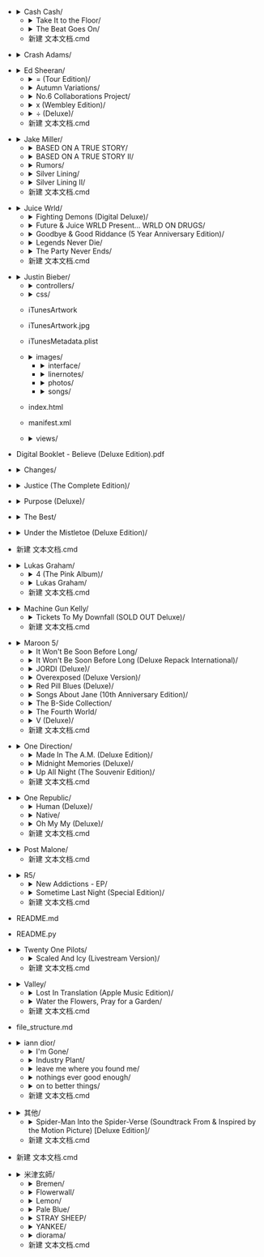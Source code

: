 - <details>
  <summary>Cash Cash/</summary>

  - 01 Bleach (Move On).m4a
  - <details>
    <summary>Love Or Lust/</summary>

    - 01 Victim Of Love.m4a
    - 02 Naughty Or Nice (feat. ADG).m4a
    - 03 Sexin' On The Dance Floor (feat..m4a
    - 04 Jersey Girl.m4a
    - 05 Wasted Love.m4a
    - 06 One Night Stand.m4a
    - 07 Dirty Lovin'.m4a
    - 08 I Have One Regret.m4a
    - 09 Jaw Drop.m4a
    - 10 Obsessed.m4a
  </details>

  - <details>
    <summary>Take It to the Floor/</summary>

    - 01 Breakout.m4a
    - 02 Sugar Rush.m4a
    - 03 Party In Your Bedroom.m4a
    - 04 Cash Cash.m4a
    - 05 Can't Stop Looking.m4a
    - 06 Electric Hearts.m4a
    - 07 Interlude.m4a
    - 08 Concerta.m4a
    - 09 Two Days Old.m4a
    - 10 Your Love.m4a
    - 11 Radio.m4a
    - 12 Dynamite.m4a
  </details>

  - <details>
    <summary>The Beat Goes On/</summary>

    - 01 Michael Jackson (The Beat Goes On.m4a
    - 02 Still Got It.m4a
    - 03 Mama Told Me.m4a
    - 04 Get You Fast.m4a
    - 05 I Like It Loud.m4a
    - 06 Four Letter Word (feat. J.Trill).m4a
    - 07 History.m4a
    - 08 Get Hyper.m4a
    - 09 Tongue Twister (feat. Bim).m4a
    - 10 We Don't Sleep At Night (feat. Bi.m4a
    - 11 One Last Song.m4a
  </details>

  - 新建 文本文档.cmd
</details>

- <details>
  <summary>Crash Adams/</summary>

  - 01 California Girl.m4a
  - 01 Destination.m4a
  - 新建 文本文档.cmd
</details>

- <details>
  <summary>Ed Sheeran/</summary>

  - <details>
    <summary>- (Deluxe)/</summary>

    - 01 Boat.m4a
    - 02 Salt Water.m4a
    - 03 Eyes Closed.m4a
    - 04 Life Goes On.m4a
    - 05 Dusty.m4a
    - 06 End Of Youth.m4a
    - 07 Colourblind.m4a
    - 08 Curtains.m4a
    - 09 Borderline.m4a
    - 10 Spark.m4a
    - 11 Vega.m4a
    - 12 Sycamore.m4a
    - 13 No Strings.m4a
    - 14 The Hills of Aberfeldy.m4a
    - 15 Wildflowers (Bonus Track).m4a
    - 16 Stoned (Bonus Track).m4a
    - 17 Toughest (Bonus Track).m4a
    - 18 Moving (Bonus Track).m4a
  </details>

  - <details>
    <summary>= (Tour Edition)/</summary>

    - 01 Tides.m4a
    - 02 Shivers.m4a
    - 03 First Times.m4a
    - 04 Bad Habits.m4a
    - 05 Overpass Graffiti.m4a
    - 06 The Joker And The Queen.m4a
    - 07 Leave Your Life.m4a
    - 08 Collide.m4a
    - 09 2step.m4a
    - 10 Stop The Rain.m4a
    - 11 Love In Slow Motion.m4a
    - 12 Visiting Hours.m4a
    - 13 Sandman.m4a
    - 14 Be Right Now.m4a
    - 15 Afterglow.m4a
    - 16 One Life.m4a
    - 17 Penguins.m4a
    - 18 I Will Remember You.m4a
    - 19 Welcome To The World.m4a
    - 20 The Joker And The Queen (feat. Ta.m4a
    - 21 2step (feat. Lil Baby).m4a
    - 22 Bad Habits (feat. Bring Me The Ho.m4a
    - 23 Peru.m4a
  </details>

  - <details>
    <summary>Autumn Variations/</summary>

    - 01 Magical.m4a
    - 02 England.m4a
    - 03 Amazing.m4a
    - 04 Plastic Bag.m4a
    - 05 Blue.m4a
    - 06 American Town.m4a
    - 07 That_s On Me.m4a
    - 08 Page.m4a
    - 09 Midnight.m4a
    - 10 Spring.m4a
    - 11 Punchline.m4a
    - 12 When Will I Be Alright.m4a
    - 13 The Day I Was Born.m4a
    - 14 Head _ Heels.m4a
  </details>

  - <details>
    <summary>No.6 Collaborations Project/</summary>

    - 01 Beautiful People (feat. Khalid).m4a
    - 02 South of the Border (feat. Camila.m4a
    - 03 Cross Me (feat. Chance the Rapper.m4a
    - 04 Take Me Back to London (feat. Sto.m4a
    - 05 Best Part of Me (feat. YEBBA).m4a
    - 06 I Don't Care.m4a
    - 07 Antisocial.m4a
    - 08 Remember The Name (feat. Eminem &.m4a
    - 09 Feels (feat. Young Thug & J Hus).m4a
    - 10 Put It All On Me (feat. Ella Mai).m4a
    - 11 Nothing On You (feat. Paulo Londr.m4a
    - 12 I Don_t Want Your Money (feat. H..m4a
    - 13 1000 Nights (feat. Meek Mill & A.m4a
    - 14 Way To Break My Heart (feat. Skri.m4a
    - 15 BLOW.m4a
  </details>

  - <details>
    <summary>x (Wembley Edition)/</summary>

    - 01 One.m4a
    - 02 I'm a Mess.m4a
    - 03 Sing.m4a
    - 04 Don't.m4a
    - 05 Nina.m4a
    - 06 Photograph.m4a
    - 07 Bloodstream.m4a
    - 08 Tenerife Sea.m4a
    - 09 Runaway.m4a
    - 10 The Man.m4a
    - 11 Thinking Out Loud.m4a
    - 12 Afire Love.m4a
    - 13 Take It Back.m4a
    - 14 Shirtsleeves.m4a
    - 15 Even My Dad Does Sometimes.m4a
    - 16 I See Fire.m4a
    - 17 All of the Stars.m4a
    - 18 English Rose.m4a
    - 19 Touch and Go.m4a
    - 20 New York.m4a
    - 21 Make It Rain.m4a
    - 22 Parting Glass (Live From Wembley Stadium).m4a
    - 23 Small Bump (Live From Wembley Stadium).m4a
    - 24 Lay It All on Me (feat. Ed Sheeran).m4a
  </details>

  - <details>
    <summary>÷ (Deluxe)/</summary>

    - 01 Eraser.m4a
    - 02 Castle on the Hill.m4a
    - 03 Dive.m4a
    - 04 Shape of You.m4a
    - 05 Perfect.m4a
    - 06 Galway Girl.m4a
    - 07 Happier.m4a
    - 08 New Man.m4a
    - 09 Hearts Don't Break Around Here.m4a
    - 10 What Do I Know_.m4a
    - 11 How Would You Feel (Paean).m4a
    - 12 Supermarket Flowers.m4a
    - 13 Barcelona.m4a
    - 14 Bibia Be Ye Ye.m4a
    - 15 Nancy Mulligan.m4a
    - 16 Save Myself.m4a
  </details>

  - 新建 文本文档.cmd
</details>

- <details>
  <summary>Jake Miller/</summary>

  - <details>
    <summary>200am in LA/</summary>

    - 01 Can't Help Myself.m4a
    - 02 Halfway.m4a
    - 03 Parties.m4a
    - 04 Sleeping With Strangers.m4a
    - 05 Palm Blvd.m4a
    - 06 Answers.m4a
    - 07 I Wish You Didn't Love Me.m4a
    - 08 No Return.m4a
    - 09 Lost Time.m4a
    - 10 Back to the Start.m4a
  </details>

  - <details>
    <summary>BASED ON A TRUE STORY/</summary>

    - 01 SKINNYDIP.m4a
    - 02 NIKES.m4a
    - 03 WAIT FOR YOU.m4a
    - 04 LONDON LIGHTS.m4a
    - 05 NOBODY ELSE.m4a
    - 06 WHAT IF YOU FELL IN LOVE_.m4a
  </details>

  - <details>
    <summary>BASED ON A TRUE STORY II/</summary>

    - 01 8 Tattoos.m4a
    - 02 Keep Her.m4a
    - 03 Leave My Heart Alone.m4a
    - 04 Circles.m4a
    - 05 Naked And Afraid.m4a
    - 06 Bad Parts.m4a
    - 07 What You're Looking For.m4a
  </details>

  - <details>
    <summary>Rumors/</summary>

    - 01 Rumors.m4a
    - 02 Shake It.m4a
    - 03 Selfish Girls.m4a
    - 04 Yellow Lights.m4a
    - 05 Sunshine.m4a
  </details>

  - <details>
    <summary>Silver Lining/</summary>

    - 01 Think About Us.m4a
    - 02 Mulholland Drive.m4a
    - 03 The Girl That's Underneath (feat..m4a
    - 04 Vibrations.m4a
    - 05 Permanent.m4a
    - 06 Drinkin About You.m4a
    - 07 Hit and Run.m4a
    - 08 Distraction.m4a
    - 09 Paris and New York.m4a
    - 10 Showing You Off.m4a
    - 11 Starting Over.m4a
    - 12 Love Again.m4a
    - 13 Headlights.m4a
    - 14 Be Alright.m4a
  </details>

  - <details>
    <summary>Silver Lining II/</summary>

    - 01 Intro.m4a
    - 02 Saved Me.m4a
    - 03 Ross And Rachel.m4a
    - 04 Click.m4a
    - 05 Simple Life.m4a
    - 06 Jumpin (feat. Miles).m4a
    - 07 Salt Water.m4a
    - 08 Adderall.m4a
    - 09 Crystal Ball.m4a
    - 10 Stay True.m4a
    - 11 Black Cloud.m4a
    - 12 Hold On To This.m4a
    - 13 Blame It On You.m4a
    - 14 Tangerine.m4a
    - 15 Day By Day.m4a
    - 16 Lights On.m4a
    - 17 Reset.m4a
    - 18 Let's Go Home.m4a
    - 19 I Hope I Die First.m4a
    - 20 Saved Me (Acoustic).m4a
    - 21 Adderall (Acoustic).m4a
  </details>

  - 新建 文本文档.cmd
</details>

- <details>
  <summary>Juice Wrld/</summary>

  - <details>
    <summary>Death Race For Love (Bonus Track Version)/</summary>

    - 01 Empty.m4a
    - 02 Maze.m4a
    - 03 HeMotions.m4a
    - 04 Demonz (feat. Brent Faiyaz) [Inte.m4a
    - 05 Fast.m4a
    - 06 Hear Me Calling.m4a
    - 07 Big.m4a
    - 08 Robbery.m4a
    - 09 Flaws And Sins.m4a
    - 10 Feeling.m4a
    - 11 Bandit.m4a
    - 12 Syphilis.m4a
    - 13 Who Shot Cupid_.m4a
    - 14 Ring Ring (feat. Clever).m4a
    - 15 Desire.m4a
    - 16 Out My Way.m4a
    - 17 The Bees Knees.m4a
    - 18 ON GOD (feat. Young Thug).m4a
    - 19 10 Feet.m4a
    - 20 Won_t Let Go.m4a
    - 21 She_s The One.m4a
    - 22 Rider.m4a
    - 23 Make Believe.m4a
  </details>

  - <details>
    <summary>Fighting Demons (Digital Deluxe)/</summary>

    - 01 Burn.m4a
    - 02 Already Dead.m4a
    - 03 Cigarettes.m4a
    - 04 You Wouldn't Understand.m4a
    - 05 Sometimes.m4a
    - 06 Wandered To LA.m4a
    - 07 Eminem Speaks.m4a
    - 08 Rockstar In His Prime.m4a
    - 09 Doom.m4a
    - 10 Go Hard 2.0.m4a
    - 11 Juice WRLD Speaks.m4a
    - 12 Not Enough.m4a
    - 13 Feline.m4a
    - 14 Relocate.m4a
    - 15 Juice WRLD Speaks 2.m4a
    - 16 Until The Plug Comes Back Around.m4a
    - 17 From My Window.m4a
    - 18 Girl Of My Dreams.m4a
    - 19 Feel Alone.m4a
    - 20 Go Hard.m4a
    - 21 My Life In A Nutshell.m4a
    - 22 Rich And Blind.m4a
    - 23 Legends.m4a
  </details>

  - <details>
    <summary>Future & Juice WRLD Present... WRLD ON DRUGS/</summary>

    - 01 Jet Lag (feat. Young Scooter).m4a
    - 02 Astronauts.m4a
    - 03 Fine China.m4a
    - 04 Red Bentley (feat. Young Thug).m4a
    - 05 Make It Back.m4a
    - 06 Oxy (feat. Lil Wayne).m4a
    - 07 7 AM Freestyle.m4a
    - 08 Different (feat. Yung Bans).m4a
    - 09 Shorty.m4a
    - 10 Realer N Realer.m4a
    - 11 No Issue.m4a
    - 12 WRLD On Drugs.m4a
    - 13 Afterlife.m4a
    - 14 Ain't Livin Right (feat. Gunna).m4a
    - 15 Transformer (feat. Nicki Minaj).m4a
    - 16 Hard Work Pays Off.m4a
  </details>

  - <details>
    <summary>Goodbye & Good Riddance (5 Year Anniversary Edition)/</summary>

    - 01 Intro.m4a
    - 02 All Girls Are The Same.m4a
    - 03 Lucid Dreams.m4a
    - 04 Lean Wit Me.m4a
    - 05 No Good.m4a
    - 06 Wasted (feat. Lil Uzi Vert).m4a
    - 07 I'm Still.m4a
    - 08 734.m4a
    - 09 Betrayal (Skit).m4a
    - 10 Candles.m4a
    - 11 Scared Of Love.m4a
    - 12 Used To.m4a
    - 13 Karma (Skit).m4a
    - 14 Hurt Me.m4a
    - 15 Black & White.m4a
    - 16 Long Gone.m4a
    - 17 End Of The Road.m4a
    - 18 I'll Be Fine.m4a
    - 19 Lucid Dreams (feat. Lil Uzi Vert).m4a
    - 20 Glo_d Up.m4a
    - 21 All Girls Are The Same.m4v
    - 22 Lucid Dreams.m4v
    - 23 Lean Wit Me.m4v
    - 24 Black & White.m4v
  </details>

  - <details>
    <summary>Legends Never Die/</summary>

    - 01 Anxiety (Intro).m4a
    - 02 Conversations.m4a
    - 03 Titanic.m4a
    - 04 Bad Energy.m4a
    - 05 Righteous.m4a
    - 06 Blood On My Jeans.m4a
    - 07 Tell Me U Luv Me.m4a
    - 08 Hate the Other Side (feat. Polo G.m4a
    - 09 Get Through It (Interlude).m4a
    - 10 Life's a Mess.m4a
    - 11 Come & Go.m4a
    - 12 I Want It.m4a
    - 13 Fighting Demons.m4a
    - 14 Wishing Well.m4a
    - 15 Screw Juice.m4a
    - 16 Up Up and Away.m4a
    - 17 The Man, The Myth, The Legend (In.m4a
    - 18 Stay High.m4a
    - 19 Can't Die.m4a
    - 20 Man of the Year.m4a
    - 21 Juice WRLD Speaks from Heaven (Ou.m4a
  </details>

  - <details>
    <summary>The Party Never Ends/</summary>

    - 01 The Party Never Ends.m4a
    - 02 Misfit.m4a
    - 03 AGATS2 (Insecure).m4a
    - 04 Lace It.m4a
    - 05 Cuffed.m4a
    - 06 Empty Out Your Pockets.m4a
    - 07 KTM Drip.m4a
    - 08 Love Letter.m4a
    - 09 Condone It.m4a
    - 10 Goodbye.m4a
    - 11 Party By Myself.m4a
    - 12 Adore You.m4a
    - 13 Celebrate.m4a
    - 14 Jeffrey.m4a
    - 15 Barbarian.m4a
    - 16 Best Friend.m4a
    - 17 Floor It.m4a
    - 18 Oxycodone.m4a
    - 19 Spend It.m4a
  </details>

  - 新建 文本文档.cmd
</details>

- <details>
  <summary>Justin Bieber/</summary>

  - 01 Cold Water.m4a
  - 01 Monster.m4a
  - <details>
    <summary>Believe (Deluxe Edition) (iTunes + LP)/</summary>

    - 01 All Around the World (feat. Ludacris).m4a
    - 02 Boyfriend.m4a
    - 03 As Long As You Love Me (feat. Big Sean).m4a
    - 04 Catching Feelings.m4a
    - 05 Take You.m4a
    - 06 Right Here (feat. Drake).m4a
    - 07 Fall.m4a
    - 08 Die In Your Arms.m4a
    - 09 Thought of You.m4a
    - 10 Beauty and a Beat (feat. Nicki Minaj).m4a
    - 11 One Love.m4a
    - 12 Be Alright.m4a
    - 13 Believe.m4a
    - 14 Out of Town Girl.m4a
    - 15 She Don't Like the Lights.m4a
    - 16 Maria.m4a
    - 17 Just Like Them.m4a
    - 18 Love Me Like You Do.m4a
    - <details>
      <summary>Believe (Deluxe Edition).itlp/</summary>

      - <details>
        <summary>TuneKit/</summary>

        - <details>
          <summary>sounds/</summary>

          - Exit.aif
          - Limit.aif
          - Selection.aif
          - SelectionChange.aif
        </details>

        - <details>
          <summary>src/</summary>

          - TuneKit.js
        </details>

      </details>

      - <details>
        <summary>audio/</summary>

        - AlbumArtSmall.jpg
        - Folder.jpg
        - intro.m4a
      </details>

      - <details>
        <summary>controllers/</summary>

        - data.js
        - home.js
        - linernotes.js
        - lyrics.js
        - photos.js
        - songs.js
        - videos.js
      </details>

      - <details>
        <summary>css/</summary>

        - credits.css
        - home.css
        - linernotes.css
        - lyrics.css
        - more.css
        - photos.css
        - scrollbar-reset.css
        - shared.css
        - songs.css
        - videos.css
      </details>

      - iTunesArtwork
      - iTunesArtwork.jpg
      - iTunesMetadata.plist
      - <details>
        <summary>images/</summary>

        - <details>
          <summary>home/</summary>

          - background.jpg
        </details>

        - <details>
          <summary>interface/</summary>

          - arrowLeft.png
          - arrowLeftOver.png
          - arrowRight.png
          - arrowRightOver.png
          - bleed.png
          - buttonHome.png
          - buttonHomeOver.png
          - buttonLinerNotes.png
          - buttonLinerNotesOver.png
          - buttonPhotos.png
          - buttonPhotosOver.png
          - buttonPlay.png
          - buttonPlayOver.png
          - buttonSongs.png
          - buttonSongsOver.png
          - contentDot.png
          - contentDotOver.png
          - scrollBarPill.jpg
          - sliderBacking.png
          - sliderPill.png
        </details>

        - <details>
          <summary>linernotes/</summary>

          - background.jpg
          - text01.png
          - text02.png
          - text03.png
          - text04.png
          - text05.png
          - text06.png
          - title.png
        </details>

        - <details>
          <summary>photos/</summary>

          - ph_01.jpg
          - ph_02.jpg
          - ph_03.jpg
          - ph_04.jpg
          - ph_05.jpg
          - ph_06.jpg
          - ph_07.jpg
          - ph_08.jpg
          - ph_09.jpg
          - ph_10.jpg
          - ph_11.jpg
        </details>

        - <details>
          <summary>songs/</summary>

          - background.jpg
          - buttonSong01.png
          - buttonSong01Over.png
          - buttonSong02.png
          - buttonSong02Over.png
          - buttonSong03.png
          - buttonSong03Over.png
          - buttonSong04.png
          - buttonSong04Over.png
          - buttonSong05.png
          - buttonSong05Over.png
          - buttonSong06.png
          - buttonSong06Over.png
          - buttonSong07.png
          - buttonSong07Over.png
          - buttonSong08.png
          - buttonSong08Over.png
          - buttonSong09.png
          - buttonSong09Over.png
          - buttonSong10.png
          - buttonSong10Over.png
          - buttonSong11.png
          - buttonSong11Over.png
          - buttonSong12.png
          - buttonSong12Over.png
          - buttonSong13.png
          - buttonSong13Over.png
          - buttonSong14.png
          - buttonSong14Over.png
          - buttonSong15.png
          - buttonSong15Over.png
          - buttonSong16.png
          - buttonSong16Over.png
          - buttonSong17.png
          - buttonSong17Over.png
          - title.png
        </details>

      </details>

      - index.html
      - manifest.xml
      - <details>
        <summary>views/</summary>

        - credits.html
        - home.html
        - linernotes.html
        - lyrics.html
        - photos.html
        - songs.html
        - videos.html
      </details>

    </details>

    - Digital Booklet - Believe (Deluxe Edition).pdf
  </details>

  - <details>
    <summary>Changes/</summary>

    - 01 All Around Me.m4a
    - 02 Habitual.m4a
    - 03 Come Around Me.m4a
    - 04 Intentions (feat. Quavo).m4a
    - 05 Yummy.m4a
    - 06 Available.m4a
    - 07 Forever (feat. Post Malone & Clev.m4a
    - 08 Running Over (feat. Lil Dicky).m4a
    - 09 Take It Out On Me.m4a
    - 10 Second Emotion (feat. Travis Scot.m4a
    - 11 Get Me (feat. Kehlani).m4a
    - 12 E.T.A..m4a
    - 13 Changes.m4a
    - 14 Confirmation.m4a
    - 15 That's What Love Is.m4a
    - 16 At Least For Now.m4a
    - 17 Yummy (Summer Walker Remix).m4a
  </details>

  - <details>
    <summary>Justice (The Complete Edition)/</summary>

    - 01 2 Much.m4a
    - 02 Deserve You.m4a
    - 03 As I Am (feat. Khalid).m4a
    - 04 Off My Face.m4a
    - 05 Holy (feat. Chance the Rapper).m4a
    - 06 Unstable (feat. The Kid LAROI).m4a
    - 07 MLK Interlude.m4a
    - 08 Die For You (feat. Dominic Fike).m4a
    - 09 Hold On.m4a
    - 10 Somebody.m4a
    - 11 Ghost.m4a
    - 12 Peaches (feat. Daniel Caesar & GI.m4a
    - 13 Love You Different (feat. Beam).m4a
    - 14 Loved By You (feat. Burna Boy).m4a
    - 15 Anyone.m4a
    - 16 Lonely.m4a
    - 17 There She Go (feat. Lil Uzi Vert).m4a
    - 18 I Can't Be Myself (feat. Jaden).m4a
    - 19 Lifetime.m4a
    - 20 Wish You Would (feat. Quavo).m4a
    - 21 Know No Better (feat. DaBaby).m4a
    - 22 Name (feat. Tori Kelly).m4a
    - 23 Red Eye (feat. TroyBoi).m4a
    - 24 Angels Speak.m4a
    - 25 Hailey.m4a
  </details>

  - <details>
    <summary>Purpose (Deluxe)/</summary>

    - 01 Mark My Words.m4a
    - 02 I'll Show You.m4a
    - 03 What Do You Mean_.m4a
    - 04 Sorry.m4a
    - 05 Love Yourself.m4a
    - 06 Company.m4a
    - 07 No Pressure (feat. Big Sean).m4a
    - 08 No Sense (feat. Travis Scott).m4a
    - 09 The Feeling (feat. Halsey).m4a
    - 10 Life Is Worth Living.m4a
    - 11 Where Are Ü Now.m4a
    - 12 Children.m4a
    - 13 Purpose.m4a
    - 14 Been You.m4a
    - 15 Get Used To It.m4a
    - 16 We Are (feat. Nas).m4a
    - 17 Trust.m4a
    - 18 All In It.m4a
    - 19 What Do You Mean_ (Remix).m4a
  </details>

  - <details>
    <summary>The Best/</summary>

    - 01 What Do You Mean_.m4a
    - 02 Sorry.m4a
    - 03 Despacito (Remix) [feat. Justin B.m4a
    - 04 One Time.m4a
    - 05 One Less Lonely Girl.m4a
    - 06 Baby (feat. Ludacris).m4a
    - 07 Never Say Never (feat. Jaden Smit.m4a
    - 08 Somebody to Love (Remix) [feat. U.m4a
    - 09 Pray.m4a
    - 10 Boyfriend.m4a
    - 11 As Long As You Love Me (feat. Big.m4a
    - 12 Beauty and a Beat (feat. Nicki Mi.m4a
    - 13 Right Here (feat. Drake).m4a
    - 14 All Around the World (feat. Ludac.m4a
    - 15 Confident (feat. Chance the Rappe.m4a
    - 16 All That Matters (Single Version).m4a
    - 17 Heartbreaker (Single Version).m4a
    - 18 I'll Show You.m4a
    - 19 Love Yourself.m4a
    - 20 Company.m4a
    - 21 Friends.m4a
    - 22 No Brainer (feat. Justin Bieber,.m4a
  </details>

  - <details>
    <summary>Under the Mistletoe (Deluxe Edition)/</summary>

    - 01 Only Thing I Ever Get for Christm.m4a
    - 02 Mistletoe.m4a
    - 03 The Christmas Song (Chestnuts Roa.m4a
    - 04 Santa Claus Is Coming to Town.m4a
    - 05 Fa La La (feat. Boyz II Men).m4a
    - 06 All I Want for Christmas Is You (.m4a
    - 07 Drummer Boy (feat. Busta Rhymes).m4a
    - 08 Christmas Eve.m4a
    - 09 All I Want Is You.m4a
    - 10 Home This Christmas (feat. The Ba.m4a
    - 11 Silent Night.m4a
    - 12 Christmas Love.m4a
    - 13 Fa La La (feat. Boyz II Men) [A c.m4a
    - 14 Pray.m4a
    - 15 Someday At Christmas.m4a
    - 16 Mistletoe.m4v
    - Digital Booklet - Under The Mistleto.pdf
  </details>

  - 新建 文本文档.cmd
</details>

- <details>
  <summary>Lukas Graham/</summary>

  - 01 HERE (For Christmas).m4a
  - 01 Love Songs.m4a
  - 01 Scars.m4a
  - 01 Where I_m From (feat. Wiz Khalifa.m4a
  - <details>
    <summary>3 (The Purple Album)/</summary>

    - 01 Not a Damn Thing Changed.m4a
    - 02 Lullaby.m4a
    - 03 You're Not the Only One (Redempti.m4a
    - 04 Love Someone.m4a
    - 05 Promise.m4a
    - 06 Stick Around.m4a
    - 07 Unhappy.m4a
    - 08 Everything That Isn't Me.m4a
    - 09 Hold My Hand.m4a
    - 10 Say Yes (Church Ballad).m4a
  </details>

  - <details>
    <summary>4 (The Pink Album)/</summary>

    - 01 Stay Above.m4a
    - 02 Wish You Were Here (feat. Khalid).m4a
    - 03 This Is Me Letting You Go.m4a
    - 04 Share That Love (feat. G-Eazy).m4a
    - 05 Home Movies (feat. Mickey Guyton).m4a
    - 06 All Of It All.m4a
    - 07 By The Way.m4a
    - 08 Lie.m4a
    - 09 Never Change.m4a
    - 10 Say Forever.m4a
    - 11 One By One.m4a
  </details>

  - <details>
    <summary>Lukas Graham/</summary>

    - 01 7 Years.m4a
    - 02 Take the World By Storm.m4a
    - 03 Mama Said.m4a
    - 04 Happy Home.m4a
    - 05 Drunk In the Morning.m4a
    - 06 Better Than Yourself (Criminal Mi.m4a
    - 07 Don_t You Worry _Bout Me.m4a
    - 08 What Happened To Perfect.m4a
    - 09 Strip No More.m4a
    - 10 You_re Not There.m4a
    - 11 Funeral.m4a
  </details>

  - 新建 文本文档.cmd
</details>

- <details>
  <summary>Machine Gun Kelly/</summary>

  - <details>
    <summary>Hotel Diablo/</summary>

    - 01. Sex Drive.m4a
    - 02. el Diablo.m4a
    - 03. Hollywood Whore.m4a
    - 04. Glass House (feat. Naomi Wild).m4a
    - 05. Burning Memories (feat. Lil Skies & Fingazz).m4a
    - 06. A Message From the Count.m4a
    - 07. FLOOR 13.m4a
    - 08. Roulette.m4a
    - 09. Truck Norris Interlude.m4a
    - 10. Death In My Pocket.m4a
    - 11. Candy (feat. Trippie Redd).m4a
    - 12. Waste Love (feat. Madison Love).m4a
    - 13. 5_3666 (feat. Phem).m4a
    - 14. I Think I'm OKAY (feat. YUNGBLUD & Travis Barker).m4a
  </details>

  - <details>
    <summary>Tickets To My Downfall (SOLD OUT Deluxe)/</summary>

    - 01 title track.m4a
    - 02 kiss kiss.m4a
    - 03 drunk face.m4a
    - 04 bloody valentine.m4a
    - 05 forget me too (feat. Halsey).m4a
    - 06 all I know (feat. Trippie Redd).m4a
    - 07 lonely.m4a
    - 08 WWIII.m4a
    - 09 kevin and barracuda (interlude).m4a
    - 10 concert for aliens.m4a
    - 11 my ex's best friend.m4a
    - 12 jawbreaker.m4a
    - 13 nothing inside (feat. iann dior).m4a
    - 14 banyan tree (interlude).m4a
    - 15 play this when i'm gone.m4a
    - 16 body bag (feat. Bert McCracken).m4a
    - 17 hangover cure.m4a
    - 18 split a pill.m4a
    - 19 can't look back.m4a
    - 20 misery business.m4a
    - 21 bloody valentine (Acoustic).m4a
  </details>

  - 新建 文本文档.cmd
</details>

- <details>
  <summary>Maroon 5/</summary>

  - <details>
    <summary>Hands All Over (Deluxe Version)/</summary>

    - 01 Misery.m4a
    - 02 Give a Little More.m4a
    - 03 Stutter.m4a
    - 04 Don't Know Nothing.m4a
    - 05 Never Gonna Leave This Bed.m4a
    - 06 I Can't Lie.m4a
    - 07 Hands All Over.m4a
    - 08 How.m4a
    - 09 Get Back In My Life.m4a
    - 10 Just a Feeling.m4a
    - 11 Runaway.m4a
    - 12 Out of Goodbyes (with Lady Antebe.m4a
    - 13 Last Chance.m4a
    - 14 No Curtain Call.m4a
    - 15 Never Gonna Leave This Bed (Acous.m4a
    - 16 Misery (Acoustic).m4a
    - 17 If I Ain't Got You (Live).m4a
    - 18 Crazy Little Thing Called Love (A.m4a
    - 19 The Air That I Breathe.m4a
    - 20 Last Chance (Live).m4a
    - Digital Booklet - Hands All Over (In.pdf
  </details>

  - <details>
    <summary>It Won't Be Soon Before Long/</summary>

    - 01 If I Never See Your Face Again.m4a
    - 02 Makes Me Wonder.m4a
    - 03 Little of Your Time.m4a
    - 04 Wake Up Call.m4a
    - 05 Won't Go Home Without You.m4a
    - 06 Nothing Lasts Forever.m4a
    - 07 Can't Stop.m4a
    - 08 Goodnight Goodnight.m4a
    - 09 Not Falling Apart.m4a
    - 10 Kiwi.m4a
    - 11 Better That We Break.m4a
    - 12 Back At Your Door.m4a
    - 13 Figure It Out.m4a
  </details>

  - <details>
    <summary>It Won't Be Soon Before Long (Deluxe Repack International)/</summary>

    - 01 If I Never See Your Face Again.m4a
    - 02 Makes Me Wonder.m4a
    - 03 Little of Your Time.m4a
    - 04 Wake Up Call.m4a
    - 05 Won't Go Home Without You.m4a
    - 06 Nothing Lasts Forever.m4a
    - 07 Can't Stop.m4a
    - 08 Goodnight Goodnight.m4a
    - 09 Not Falling Apart.m4a
    - 10 Kiwi.m4a
    - 11 Better That We Break.m4a
    - 12 Back At Your Door.m4a
    - 13 Until You're Over Me (Non-LP Vers.m4a
    - 14 Infatuation.m4a
    - 15 If I Never See Your Face Again (f.m4a
    - 16 Wake Up Call (Mark Ronson Remix f.m4a
    - 17 Story (Non-LP Version).m4a
    - 18 Losing My Mind (Non-LP Version).m4a
    - 19 Miss You Love You (Non LP Version.m4a
  </details>

  - <details>
    <summary>JORDI (Deluxe)/</summary>

    - 01 Beautiful Mistakes.m4a
    - 02 Lost.m4a
    - 03 Echo (feat. blackbear).m4a
    - 04 Lovesick.m4a
    - 05 Remedy (feat. Stevie Nicks).m4a
    - 06 Seasons.m4a
    - 07 One Light (feat. Bantu).m4a
    - 08 Convince Me Otherwise.m4a
    - 09 Nobody's Love.m4a
    - 10 Can't Leave You Alone (feat. Juic.m4a
    - 11 Memories.m4a
    - 12 Memories Remix (feat. Nipsey Huss.m4a
    - 13 Button (feat. Anuel AA & Tainy).m4a
  </details>

  - <details>
    <summary>Overexposed (Deluxe Version)/</summary>

    - 01 One More Night.m4a
    - 01 Psycho (feat. Ty Dolla $ign).m4a
    - 01 saddest soundtrack.m4a
    - 02 Payphone (feat. Wiz Khalifa).m4a
    - 03 Daylight.m4a
    - 04 Lucky Strike.m4a
    - 05 The Man Who Never Lied.m4a
    - 06 Love Somebody.m4a
    - 07 Ladykiller.m4a
    - 08 Fortune Teller.m4a
    - 09 Sad.m4a
    - 10 Tickets.m4a
    - 11 Doin' Dirt.m4a
    - 12 Beautiful Goodbye.m4a
    - 13 Wipe Your Eyes.m4a
    - 14 Wasted Years.m4a
    - 15 Kiss.m4a
    - 16 Moves Like Jagger (feat. Christin.m4a
    - 17 One More Night (Sticky K Remix).m4a
    - 18 Payphone (feat. Wiz Khalifa) [Cut.m4a
    - 19 Payphone (feat. Wiz Khalifa) [Sup.m4a
    - 20 Payphone (feat. Wiz Khalifa) [Sou.m4a
    - 21 Payphone (feat. Wiz Khalifa) [The.m4a
    - Digital Booklet - Overexposed (Delux.pdf
  </details>

  - <details>
    <summary>Red Pill Blues (Deluxe)/</summary>

    - 01 Best 4 U.m4a
    - 02 What Lovers Do (feat. SZA).m4a
    - 03 Wait.m4a
    - 04 Lips On You.m4a
    - 05 Bet My Heart.m4a
    - 06 Help Me Out.m4a
    - 07 Who I Am (feat. LunchMoney Lewis).m4a
    - 08 Whiskey (feat. A$AP Rocky).m4a
    - 09 Girls Like You.m4a
    - 10 Closure.m4a
    - 11 Denim Jacket.m4a
    - 12 Visions.m4a
    - 13 Plastic Rose.m4a
    - 14 Don't Wanna Know (feat. Kendrick.m4a
    - 15 Cold (feat. Future).m4a
    - 16 Moves Like Jagger (Live In Manche.m4a
    - 17 Stereo Hearts (Live In Manchester.m4a
    - 18 Animals (Live In Manchester).m4a
    - 19 Daylight (Live In Manchester).m4a
    - 20 Maps (Live In Manchester).m4a
    - 21 This Love (Live In Manchester).m4a
    - 22 Girls Like You (feat. Cardi B).m4a
    - Digital Booklet - Red Pill Blues.pdf
  </details>

  - <details>
    <summary>Songs About Jane (10th Anniversary Edition)/</summary>

    - 1-01 Harder to Breathe.m4a
    - 1-02 This Love.m4a
    - 1-03 Shiver.m4a
    - 1-04 She Will Be Loved (Radio Mix).m4a
    - 1-05 Tangled.m4a
    - 1-06 The Sun.m4a
    - 1-07 Must Get Out.m4a
    - 1-08 Sunday Morning.m4a
    - 1-09 Secret.m4a
    - 1-10 Through With You.m4a
    - 1-11 Not Coming Home.m4a
    - 1-12 Sweetest Goodbye.m4a
    - 2-01 Harder to Breathe (Demo).m4a
    - 2-02 This Love (Demo).m4a
    - 2-03 Shiver (Demo).m4a
    - 2-04 She Will Be Loved (Demo).m4a
    - 2-05 Tangled (Demo).m4a
    - 2-06 The Sun (Demo).m4a
    - 2-07 Must Get Out (Demo).m4a
    - 2-08 Sunday Morning (Demo).m4a
    - 2-09 Secret (Demo).m4a
    - 2-10 Through With You (Demo).m4a
    - 2-11 Not Coming Home (Demo).m4a
    - 2-12 Sweetest Goodbye (Demo).m4a
    - 2-13 Take What You Want (Demo).m4a
    - 2-14 Ragdoll (Original Demo _ Non-LP.m4a
    - 2-15 Woman (Demo).m4a
    - 2-16 Chilly Winter (Demo).m4a
    - 2-17 The Sun (Alternate Mix).m4a
  </details>

  - <details>
    <summary>The B-Side Collection/</summary>

    - 01 Story.m4a
    - 02 Miss You Love You.m4a
    - 03 Until You're Over Me.m4a
    - 04 Losing My Mind.m4a
    - 05 The Way I Was.m4a
    - 06 Figure It Out.m4a
    - 07 Infatuation.m4a
  </details>

  - <details>
    <summary>The Fourth World/</summary>

    - 01 Soap Disco.m4a
    - 02 Future Kid.m4a
    - 03 Myself.m4a
    - 04 Oliver.m4a
    - 05 The Never Saga.m4a
    - 06 Loving the Small Time.m4a
    - 07 To Her, With Love.m4a
    - 08 Sleepy Windbreaker.m4a
    - 09 Pantry Queen.m4a
    - 10 My Ocean Blue.m4a
    - 11 Captain Splendid.m4a
  </details>

  - <details>
    <summary>V (Deluxe)/</summary>

    - 01 Maps.m4a
    - 02 Animals.m4a
    - 03 It Was Always You.m4a
    - 04 Unkiss Me.m4a
    - 05 Sugar.m4a
    - 06 Leaving California.m4a
    - 07 In Your Pocket.m4a
    - 08 New Love.m4a
    - 09 Coming Back for You.m4a
    - 10 Feelings.m4a
    - 11 My Heart Is Open (feat. Gwen Stef.m4a
    - 12 This Summer's Gonna Hurt Like a M.m4a
    - 13 Shoot Love.m4a
    - 14 Sex and Candy.m4a
    - 15 Lost Stars.m4a
    - Digital Booklet - V.pdf
  </details>

  - 新建 文本文档.cmd
</details>

- <details>
  <summary>One Direction/</summary>

  - <details>
    <summary>FOUR (Deluxe Version)/</summary>

    - 01 Steal My Girl.m4a
    - 02 Ready to Run.m4a
    - 03 Where Do Broken Hearts Go.m4a
    - 04 18.m4a
    - 05 Girl Almighty.m4a
    - 06 Fool's Gold.m4a
    - 07 Night Changes.m4a
    - 08 No Control.m4a
    - 09 Fireproof.m4a
    - 10 Spaces.m4a
    - 11 Stockholm Syndrome.m4a
    - 12 Clouds.m4a
    - 13 Change Your Ticket.m4a
    - 14 Illusion.m4a
    - 15 Once in a Lifetime.m4a
    - 16 Act My Age.m4a
  </details>

  - <details>
    <summary>Made In The A.M. (Deluxe Edition)/</summary>

    - 01 Hey Angel.m4a
    - 02 Drag Me Down.m4a
    - 03 Perfect.m4a
    - 04 Infinity.m4a
    - 05 End of the Day.m4a
    - 06 If I Could Fly.m4a
    - 07 Long Way Down.m4a
    - 08 Never Enough.m4a
    - 09 Olivia.m4a
    - 10 What a Feeling.m4a
    - 11 Love You Goodbye.m4a
    - 12 I Want to Write You a Song.m4a
    - 13 History.m4a
    - 14 Temporary Fix.m4a
    - 15 Walking in the Wind.m4a
    - 16 Wolves.m4a
    - 17 A.M..m4a
    - 18 Backstage at the Apple Music Fest.m4v
    - 19 Drag Me Down (Live from the Apple.m4v
  </details>

  - <details>
    <summary>Midnight Memories (Deluxe)/</summary>

    - 01 Best Song Ever.m4a
    - 02 Story of My Life.m4a
    - 03 Diana.m4a
    - 04 Midnight Memories.m4a
    - 05 You & I.m4a
    - 06 Don't Forget Where You Belong.m4a
    - 07 Strong.m4a
    - 08 Happily.m4a
    - 09 Right Now.m4a
    - 10 Little Black Dress.m4a
    - 11 Through the Dark.m4a
    - 12 Something Great.m4a
    - 13 Little White Lies.m4a
    - 14 Better Than Words.m4a
    - 15 Why Don't We Go There.m4a
    - 16 Does He Know_.m4a
    - 17 Alive.m4a
    - 18 Half a Heart.m4a
  </details>

  - <details>
    <summary>Up All Night (The Souvenir Edition)/</summary>

    - 01 What Makes You Beautiful.m4a
    - 02 Gotta Be You (2012 US Version).m4a
    - 03 One Thing.m4a
    - 04 More Than This.m4a
    - 05 Up All Night.m4a
    - 06 I Wish.m4a
    - 07 Tell Me a Lie.m4a
    - 08 Taken.m4a
    - 09 I Want.m4a
    - 10 Everything About You.m4a
    - 11 Same Mistakes.m4a
    - 12 Save You Tonight.m4a
    - 13 Stole My Heart.m4a
    - 14 Stand Up.m4a
    - 15 Moments.m4a
    - 16 Another World.m4a
    - 17 Na Na Na.m4a
    - 18 I Should Have Kissed You.m4a
  </details>

  - 新建 文本文档.cmd
</details>

- <details>
  <summary>One Republic/</summary>

  - <details>
    <summary>Artificial Paradise (Super Deluxe)/</summary>

    - 01 Artificial Paradise.m4a
    - 02 Hurt.m4a
    - 03 Sink Or Swim.m4a
    - 04 Last Holiday.m4a
    - 05 I Ain't Worried.m4a
    - 06 Red Light Green Light.m4a
    - 07 Serotonin.m4a
    - 08 Singapore.m4a
    - 09 Room For You.m4a
    - 10 Stargazing.m4a
    - 11 Entr'acte.m4a
    - 12 West Coast.m4a
    - 13 Runaway.m4a
    - 14 Sunshine.m4a
    - 15 Mirage (for Assassin's Creed Mira.m4a
    - 16 Nobody (from Kaiju No. 8).m4a
    - 17 I Don't Wanna Wait.m4a
    - 18 Fire (Official UEFA EURO 2024 Son.m4a
    - 19 Hurt.m4a
    - 20 I Don't Wanna Wait (Acoustic).m4a
    - 21 Sink Or Swim (Acoustic).m4a
    - 22 Nobody (from Kaiju No. 8 (Acousti.m4a
    - 23 Stargazing (Acoustic).m4a
    - 24 RUNAWAY (Acoustic).m4a
    - 25 You Were Loved (Acoustic).m4a
    - 26 I Ain't Worried (Acoustic).m4a
    - 27 Sunshine (Acoustic).m4a
    - 28 West Coast (Acoustic).m4a
  </details>

  - <details>
    <summary>Human (Deluxe)/</summary>

    - 01 Run.m4a
    - 02 Distance.m4a
    - 03 Someday.m4a
    - 04 Didn't I.m4a
    - 05 Rescue Me.m4a
    - 06 Savior.m4a
    - 07 Take Care Of You.m4a
    - 08 Forgot About You.m4a
    - 09 Somebody To Love.m4a
    - 10 Wanted.m4a
    - 11 Take It Out On Me.m4a
    - 12 Better Days.m4a
    - 13 Wild Life.m4a
    - 14 Ships + Tides.m4a
    - 15 Someday (Acoustic).m4a
    - 16 Lose Somebody.m4a
  </details>

  - <details>
    <summary>Native/</summary>

    - 01 Counting Stars.m4a
    - 02 Love Runs Out.m4a
    - 03 If I Lose Myself.m4a
    - 04 Feel Again.m4a
    - 05 What You Wanted.m4a
    - 06 I Lived.m4a
    - 07 Light It Up.m4a
    - 08 Can_t Stop.m4a
    - 09 Au Revoir.m4a
    - 10 Burning Bridges.m4a
    - 11 Something I Need.m4a
    - 12 Preacher.m4a
    - 13 Don't Look Down.m4a
    - 14 Life In Color.m4a
    - 15 If I Lose Myself (Alesso vs OneRe.m4a
    - Digital Booklet - Native.pdf
  </details>

  - <details>
    <summary>Oh My My (Deluxe)/</summary>

    - 01 Let's Hurt Tonight.m4a
    - 02 Future Looks Good.m4a
    - 03 Oh My My (feat. Cassius).m4a
    - 04 Kids.m4a
    - 05 Dream.m4a
    - 06 Choke.m4a
    - 07 A.I. (feat. Peter Gabriel).m4a
    - 08 Better.m4a
    - 09 Born.m4a
    - 10 Fingertips.m4a
    - 11 Human.m4a
    - 12 Lift Me Up.m4a
    - 13 NbHD (feat. Santigold).m4a
    - 14 Wherever I Go.m4a
    - 15 All These Things.m4a
    - 16 Heaven.m4a
    - 17 Colors.m4a
    - 18 The Less I Know.m4a
    - 19 Heaven (Acoustic).m4a
    - 20 Better (String Version).m4a
  </details>

  - 新建 文本文档.cmd
</details>

- <details>
  <summary>Post Malone/</summary>

  - <details>
    <summary>The Diamond Collection/</summary>

    - 01 White Iverson.m4a
    - 02 Congratulations (feat. Quavo).m4a
    - 03 I Fall Apart.m4a
    - 04 rockstar (feat. 21 Savage).m4a
    - 05 Psycho (feat. Ty Dolla $ign).m4a
    - 06 Better Now.m4a
    - 07 Sunflower (Spider-Man_ Into the S.m4a
    - 08 Circles.m4a
    - 09 Chemical.m4a
  </details>

  - 新建 文本文档.cmd
</details>

- <details>
  <summary>R5/</summary>

  - <details>
    <summary>Louder (Deluxe Version)/</summary>

    - 01 Pass Me By.m4a
    - 02 Forget About You.m4a
    - 03 Ain't No Way We're Goin' Home.m4a
    - 04 I Want U Bad.m4a
    - 05 If I Can't Be with You.m4a
    - 06 Love Me Like That.m4a
    - 07 One Last Dance.m4a
    - 08 Loud.m4a
    - 09 Fallin' for You.m4a
    - 10 Cali Girls.m4a
    - 11 Here Comes Forever.m4a
    - 12 Loud (Acoustic).m4a
    - 13 Fallin_ for You (Acoustic).m4a
    - 14 I Want U Bad (Acoustic).m4a
    - 15 Here Comes Forever (Acoustic).m4a
  </details>

  - <details>
    <summary>New Addictions - EP/</summary>

    - 01 If.m4a
    - 02 Red Velvet (feat. New Beat Fund).m4a
    - 03 Lay Your Head Down.m4a
    - 04 Trading Time.m4a
    - 05 Need You Tonight.m4a
  </details>

  - <details>
    <summary>Sometime Last Night (Special Edition)/</summary>

    - 01 All Night.m4a
    - 02 Wild Hearts.m4a
    - 03 Dark Side.m4a
    - 04 Let's Not Be Alone Tonight.m4a
    - 05 Repeating Days.m4a
    - 06 Smile.m4a
    - 07 Lightning Strikes.m4a
    - 08 F.E.E.L.G.O.O.D..m4a
    - 09 I Know You Got Away.m4a
    - 10 Do It Again.m4a
    - 11 Did You Have Your Fun_.m4a
    - 12 Doctor, Doctor.m4a
    - 13 I Can't Say I'm In Love.m4a
    - 14 Heart Made Up On You.m4a
    - 15 Things Are Looking Up.m4a
    - 16 Easy Love.m4a
    - 17 Stay With Me.m4a
    - 18 Nine Lives.m4a
    - 19 Never Be The Same.m4a
    - 20 F.E.E.L.G.O.O.D. (Feat Belanova).m4a
  </details>

  - 新建 文本文档.cmd
</details>

- README.md
- README.py
- <details>
  <summary>Twenty One Pilots/</summary>

  - <details>
    <summary>Clancy/</summary>

    - 01 Overcompensate.m4a
    - 02 Next Semester.m4a
    - 03 Backslide.m4a
    - 04 Midwest Indigo.m4a
    - 05 Routines In The Night.m4a
    - 06 Vignette.m4a
    - 07 The Craving (Jenna's version).m4a
    - 08 Lavish.m4a
    - 09 Navigating.m4a
    - 10 Snap Back.m4a
    - 11 Oldies Station.m4a
    - 12 At The Risk Of Feeling Dumb.m4a
    - 13 Paladin Strait.m4a
  </details>

  - <details>
    <summary>Scaled And Icy (Livestream Version)/</summary>

    - 01 Good Day.m4a
    - 02 Choker.m4a
    - 03 Shy Away.m4a
    - 04 The Outside.m4a
    - 05 Saturday.m4a
    - 06 Never Take It.m4a
    - 07 Mulberry Street.m4a
    - 08 Formidable.m4a
    - 09 Bounce Man.m4a
    - 10 No Chances.m4a
    - 11 Redecorate.m4a
    - 12 Choker_Stressed Out_Migraine_Morph_Holding On To You (Livestream Version).m4a
    - 13 Mulberry Street (Livestream Version).m4a
    - 14 Lane Boy_Redecorate_Chlorine (Livestream Version).m4a
    - 15 Shy Away (Livestream Version).m4a
    - 16 The Outside (Livestream Version).m4a
    - 17 Heathens _ Trees (Livestream Version).m4a
    - 18 Jumpsuit_Heavydirtysoul (Livestream Version).m4a
    - 19 Saturday_Level of Concern_Ride_Car Radio (Livestream Version).m4a
    - 20 Never Take It (Livestream Version).m4a
    - 21 Level of Concern.m4a
  </details>

  - 新建 文本文档.cmd
</details>

- <details>
  <summary>Valley/</summary>

  - <details>
    <summary>Last Birthday/</summary>

    - 01 Oh shit…are we in love_.m4a
    - 02 Can We Make It_ (Jim Carrey).m4a
    - 03 Cure.m4a
    - 04 ain't my girl.m4a
    - 05 Like 1999.m4a
    - 06 SOCIETY.m4a
    - 07 Tempo.m4a
    - 08 Like 1999 (Late Night Mix).m4a
  </details>

  - <details>
    <summary>Lost In Translation (Apple Music Edition)/</summary>

    - 01 theme.m4a
    - 02 Lost In Translation.m4a
    - 03 Throwback Tears.m4a
    - 04 Natural.m4a
    - 05 Break For You.m4a
    - 06 Have A Good Summer (Without Me).m4a
    - 07 Good, but not together.m4a
    - 08 Evenings & Weekends.m4a
    - 09 i thought i could fly.m4a
    - 10 Either Way, I'm Going Your Way.m4a
    - 11 I Haven't Seen You In Forever.m4a
    - 12 We Don't Need Malibu.m4a
    - 13 Keep My Stuff.m4a
    - 14 Big Jet Plane.m4a
    - 15 Fishbowl.m4a
    - 16 good 4 u (Apple Music Home Sessio.m4a
    - 17 Throwback Tears.m4v
    - 18 Good, but not together (Live Perf.m4v
    - 19 Break For You (Acoustic).m4v
  </details>

  - <details>
    <summary>Water the Flowers, Pray for a Garden/</summary>

    - 01 Water the Flowers, Pray for a Gar.m4a
    - 02 A Little More.m4a
    - 03 Growing (Apart).m4a
    - 04 When You Know Someone.m4a
    - 05 Let It Rain.m4a
    - 06 Crawlspace.m4a
    - 07 Mosquito.m4a
    - 08 Bop Ba.m4a
    - 09 I Didn_t Even Ask For This.m4a
    - 10 Bass Player's Brother.m4a
    - 11 Life Goes On Without Me.m4a
    - 12 Cocoon.m4a
  </details>

  - 新建 文本文档.cmd
</details>

- file_structure.md
- <details>
  <summary>iann dior/</summary>

  - 01 You Don_t Even.m4a
  - 01 saddest soundtrack.m4a
  - <details>
    <summary>BLIND - EP/</summary>

    - 01 Blind Intro.m4a
    - 02 House On Fire.m4a
    - 03 Crazy for You.m4a
    - 04 I Think You Should Go.m4a
    - 05 Kill You Slowly.m4a
    - 06 The Funeral.m4a
  </details>

  - <details>
    <summary>I'm Gone/</summary>

    - 01 Paradise.m4a
    - 02 Pretty Girls.m4a
    - 03 Sickness.m4a
    - 04 Shameless.m4a
    - 05 Psycho.m4a
    - 06 Sick and Tired (feat. Machine Gun.m4a
    - 07 Runaway Kid.m4a
    - 08 Good Day.m4a
    - 09 Prospect (feat. Lil Baby).m4a
  </details>

  - <details>
    <summary>Industry Plant/</summary>

    - 01 Darkside (feat. Travis Barker).m4a
    - 02 Problems.m4a
    - 03 Gone Girl (feat. Trippie Redd).m4a
    - 04 Wya.m4a
    - 05 What Is Real.m4a
    - 06 Flowers.m4a
    - 07 Strings (feat. Gunna).m4a
    - 08 Lately.m4a
    - 09 Urself (feat. POORSTACY).m4a
    - 10 In Too Deep.m4a
    - 11 Searching.m4a
    - 12 Needed.m4a
    - 13 Never Is Enough.m4a
    - 14 Feel It Coming.m4a
    - 15 Stay For a While.m4a
  </details>

  - <details>
    <summary>leave me where you found me/</summary>

    - 01 my turn.m4a
    - 02 do it all.m4a
    - 03 make it right.m4a
    - 04 10x3.m4a
    - 05 do or die.m4a
    - 06 myself.m4a
    - 07 crack another seal.m4a
    - 08 start again.m4a
    - 09 catching up.m4a
    - 10 memory lane.m4a
    - 11 liar.m4a
    - 12 sweetest demon.m4a
  </details>

  - <details>
    <summary>nothings ever good enough/</summary>

    - 01 18.m4a
    - 02 romance361 (feat. PnB Rock).m4a
    - 03 cutthroat.m4a
    - 04 molly (feat. Bernard Jabs).m4a
    - 05 emotions.m4a
    - 06 who cares.m4a
    - 07 don't want to fall.m4a
    - 08 crash my whip.m4a
  </details>

  - <details>
    <summary>on to better things/</summary>

    - 01 is it you.m4a
    - 02 complicate it.m4a
    - 03 V12 (feat. Lil Uzi Vert).m4a
    - 04 I might.m4a
    - 05 heavy.m4a
    - 06 dark angel.m4a
    - 07 obvious.m4a
    - 08 heartbreak3r.m4a
    - 09 options.m4a
    - 10 regret.m4a
    - 11 thought it was.m4a
    - 12 sinking.m4a
    - 13 let you.m4a
    - 14 fallin'.m4a
    - 15 hopeless romantic.m4a
  </details>

  - 新建 文本文档.cmd
</details>

- <details>
  <summary>其他/</summary>

  - <details>
    <summary>DNCE/</summary>

    - 01 DNCE.m4a
    - 02 Body Moves.m4a
    - 03 Cake by the Ocean.m4a
    - 04 Doctor You.m4a
    - 05 Toothbrush.m4a
    - 06 Blown (feat. Kent Jones).m4a
    - 07 Good Day.m4a
    - 08 Almost.m4a
    - 09 Naked.m4a
    - 10 Truthfully.m4a
    - 11 Be Mean.m4a
    - 12 Zoom.m4a
    - 13 Pay My Rent.m4a
    - 14 Unsweet.m4a
  </details>

  - <details>
    <summary>Spider-Man Into the Spider-Verse (Soundtrack From & Inspired by the Motion Picture) [Deluxe Edition]/</summary>

    - 01 What's Up Danger.m4a
    - 02 Sunflower (Spider-Man_ Into the S.m4a
    - 03 Way Up.m4a
    - 04 Familia (feat. Bantu) [Spider-Man.m4a
    - 05 Invincible.m4a
    - 06 Start a Riot.m4a
    - 07 Hide (feat. Seezyn).m4a
    - 08 Memories.m4a
    - 09 Save the Day (feat. Coi Leray & l.m4a
    - 10 Let Go.m4a
    - 11 Scared of the Dark (feat. XXXTENT.m4a
    - 12 Elevate (feat. Denzel Curry, YBN.m4a
    - 13 Home.m4a
    - 14 Sunflower (Remix).m4a
    - 15 Scared of the Dark (feat. XXXTENT.m4a
  </details>

  - 新建 文本文档.cmd
</details>

- 新建 文本文档.cmd
- <details>
  <summary>米津玄師/</summary>

  - <details>
    <summary>BOOTLEG/</summary>

    - 01 飛燕.m4a
    - 02 LOSER.m4a
    - 03 ピースサイン.m4a
    - 04 砂の惑星 ( + 初音ミク ).m4a
    - 05 orion.m4a
    - 06 かいじゅうのマーチ.m4a
    - 07 Moonlight.m4a
    - 08 春雷.m4a
    - 09 fogbound ( + 池田エライザ ).m4a
    - 10 ナンバーナイン.m4a
    - 11 爱丽丝.m4a
    - 12 Nighthawks.m4a
    - 13 打上花火.m4a
    - 14 灰色と青 ( + 菅田将暉 ).m4a
  </details>

  - <details>
    <summary>Bremen/</summary>

    - 01 アンビリーバーズ.m4a
    - 02 フローライト.m4a
    - 03 再上映.m4a
    - 04 Flowerwall.m4a
    - 05 あたしはゆうれい.m4a
    - 06 ウィルオウィスプ.m4a
    - 07 Undercover.m4a
    - 08 Neon Sign.m4a
    - 09 メトロノーム.m4a
    - 10 雨の街路に夜光蟲.m4a
    - 11 シンデレラグレイ.m4a
    - 12 ミラージュソング.m4a
    - 13 ホープランド.m4a
    - 14 Blue Jasmine.m4a
  </details>

  - <details>
    <summary>Flowerwall/</summary>

    - 01 Flowerwall.m4a
    - 02 懺悔の街.m4a
    - 03 ペトリコール.m4a
  </details>

  - <details>
    <summary>Lemon/</summary>

    - 01 Lemon.m4a
    - 02 クランベリーとパンケーキ.m4a
    - 03 Paper Flower.m4a
  </details>

  - <details>
    <summary>Pale Blue/</summary>

    - 01 Pale Blue.m4a
    - 02 Daydream.m4a
    - 03 Shinigami.m4a
  </details>

  - <details>
    <summary>STRAY SHEEP/</summary>

    - 01 カムパネルラ.m4a
    - 02 Flamingo.m4a
    - 03 感電.m4a
    - 04 PLACEBO + 野田洋次郎.m4a
    - 05 パプリカ.m4a
    - 06 馬と鹿.m4a
    - 07 優しい人.m4a
    - 08 Lemon.m4a
    - 09 まちがいさがし.m4a
    - 10 ひまわり.m4a
    - 11 迷える羊.m4a
    - 12 Décolleté.m4a
    - 13 TEENAGE RIOT.m4a
    - 14 海の幽霊.m4a
    - 15 カナリヤ.m4a
  </details>

  - <details>
    <summary>YANKEE/</summary>

    - 01 リビングデッド・ユース.m4a
    - 02 Mad Head Love.m4a
    - 03 Wooden Doll.m4a
    - 04 アイネクライネ.m4a
    - 05 メランコリーキッチン.m4a
    - 06 サンタマリア (ALBUM VER.).m4a
    - 07 花に嵐.m4a
    - 08 海と山椒魚.m4a
    - 09 しとど晴天大迷惑.m4a
    - 10 眼福.m4a
    - 11 ホラ吹き猫野郎.m4a
    - 12 Toxic Boy.m4a
    - 13 百鬼夜行.m4a
    - 14 Karma City.m4a
    - 15 ドーナツホール(COVER).m4a
  </details>

  - <details>
    <summary>diorama/</summary>

    - 01 街.m4a
    - 02 ゴーゴー幽霊船.m4a
    - 03 駄菓子屋商売.m4a
    - 04 Caribou.m4a
    - 05 あめふり婦人.m4a
    - 06 ディスコバルーン.m4a
    - 07 Vivi.m4a
    - 08 トイパトリオット.m4a
    - 09 恋と病熱.m4a
    - 10 Black Sheep.m4a
    - 11 乾涸びたバスひとつ.m4a
    - 12 首なし閑古鳥.m4a
    - 13 心像放映.m4a
    - 14 抄本.m4a
  </details>

  - 新建 文本文档.cmd
</details>

